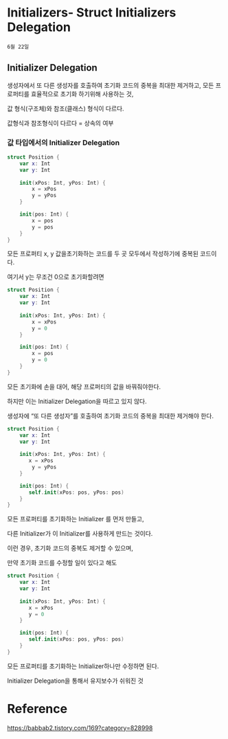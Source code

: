 # Initializers- Struct Initializers Delegation

`6월 22일`

## Initializer Delegation

생성자에서 또 다른 생성자를 호출하여 초기화 코드의 중복을 최대한 제거하고, 모든 프로퍼티를 효율적으로 초기화 하기위해 사용하는 것,

값 형식(구조체)와 참조(클래스) 형식이 다르다.

값형식과 참조형식이 다르다 = 상속의 여부

### 값 타입에서의 Initializer Delegation

```swift
struct Position {
    var x: Int
    var y: Int
    
    init(xPos: Int, yPos: Int) {
        x = xPos
        y = yPos
    }

    init(pos: Int) {
        x = pos
        y = pos
    }
}
```

모든 프로퍼티 x, y 값을초기화하는 코드를 두 곳 모두에서 작성하기에  중복된 코드이다. 

여기서 y는 무조건 0으로 초기화할려면

```swift
struct Position {
    var x: Int
    var y: Int
    
    init(xPos: Int, yPos: Int) {
        x = xPos
        y = 0
    }

    init(pos: Int) {
        x = pos
        y = 0
    }
}
```

모든 초기화에 손을 대어, 해당 프로퍼티의 값을 바꿔줘야한다.

하지만 이는 Initializer Delegation을 따르고 있지 않다.

생성자에 “또 다른 생성자”를 호출하여 초기화 코드의 중복을 최대한 제거해야 한다.

```swift
struct Position {
    var x: Int
    var y: Int
    
    init(xPos: Int, yPos: Int) {
       x = xPos
        y = yPos
    }

    init(pos: Int) {
       self.init(xPos: pos, yPos: pos)
    }
}
```

모든 프로퍼티를 초기화하는 Initializer 를 먼저 만들고,

다른 Initializer가 이 Initializer를 사용하게 만드는 것이다.

이런 경우, 초기화 코드의 중복도 제거할 수 있으며,

만약 초기화 코드를 수정할 일이 있다고 해도

```swift
struct Position {
    var x: Int
    var y: Int
    
    init(xPos: Int, yPos: Int) {
       x = xPos
       y = 0
    }

    init(pos: Int) {
       self.init(xPos: pos, yPos: pos)
    }
}
```

모든 프로퍼티를 초기화하는 Initializer하나만 수정하면 된다.

Initializer Delegation을 통해서 유지보수가 쉬워진 것

# Reference

https://babbab2.tistory.com/169?category=828998
